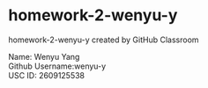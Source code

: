 # homework-2-wenyu-y
homework-2-wenyu-y created by GitHub Classroom

Name: Wenyu Yang
<br>
Github Username:wenyu-y
<br>
USC ID: 2609125538
